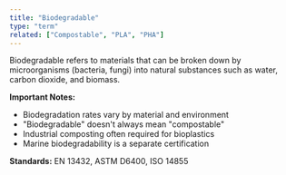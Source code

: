 ```yaml
---
title: "Biodegradable"
type: "term"
related: ["Compostable", "PLA", "PHA"]
---
```


Biodegradable refers to materials that can be broken down by microorganisms (bacteria, fungi) into natural substances such as water, carbon dioxide, and biomass.

**Important Notes:**
- Biodegradation rates vary by material and environment
- "Biodegradable" doesn't always mean "compostable"
- Industrial composting often required for bioplastics
- Marine biodegradability is a separate certification

**Standards:** EN 13432, ASTM D6400, ISO 14855
